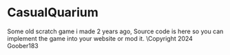# CasualQuarium
Some old scratch game i made 2 years ago, Source code is here so you can implement
the game into your website or mod it.
\Copyright 2024 Goober183
